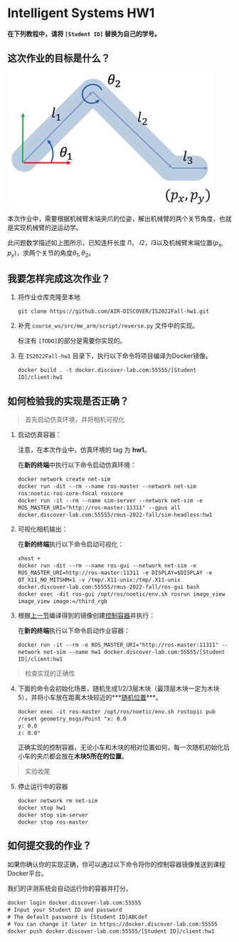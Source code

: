# Intelligent Systems HW1

**在下列教程中，请将 `[Student ID]` 替换为自己的学号。**

## 这次作业的目标是什么？

![reverse-kinematics](assets/reverse-kinematics.png)

本次作业中，需要根据机械臂末端夹爪的位姿，解出机械臂的两个关节角度，也就是实现机械臂的逆运动学。

此问题数学描述如上图所示，已知连杆长度 $l1$， $l2$，$l3$以及机械臂末端位置$(p_x, p_y)$，求两个关节的角度$\theta_1, \theta_2$。

## 我要怎样完成这次作业？

1. 将作业仓库克隆至本地
   
   ```shell
   git clone https://github.com/AIR-DISCOVER/IS2022Fall-hw1.git
   ```
2. 补充 `course_ws/src/me_arm/script/reverse.py` 文件中的实现。
   
   标注有 `[TODO]`的部分是需要你实现的。 
3. 在 `IS2022Fall-hw1` 目录下，执行以下命令将项目编译为Docker镜像。
   
   ```shell
   docker build . -t docker.discover-lab.com:55555/[Student ID]/client:hw1 
   ```

## 如何检验我的实现是否正确？

> 首先启动仿真环境，并将相机可视化

1. 启动仿真容器：

   注意，在本次作业中，仿真环境的 tag 为 **hw1**。

   在**新的终端**中执行以下命令启动仿真环境：
   
   ```shell
   docker network create net-sim
   docker run -dit --rm --name ros-master --network net-sim ros:noetic-ros-core-focal roscore
   docker run -it --rm --name sim-server --network net-sim -e ROS_MASTER_URI="http://ros-master:11311" --gpus all docker.discover-lab.com:55555/rmus-2022-fall/sim-headless:hw1
   ```
2. 可视化相机输出：

   在**新的终端**执行以下命令启动可视化：
   
   ```shell
   xhost +
   docker run -dit --rm --name ros-gui --network net-sim -e ROS_MASTER_URI=http://ros-master:11311 -e DISPLAY=$DISPLAY -e QT_X11_NO_MITSHM=1 -v /tmp/.X11-unix:/tmp/.X11-unix docker.discover-lab.com:55555/rmus-2022-fall/ros-gui bash
   docker exec -dit ros-gui /opt/ros/noetic/env.sh rosrun image_view image_view image:=/third_rgb
   ```
3. 根据[上一节](#2)编译得到的镜像创建<u>控制容器</u>并执行：

   在**新的终端**执行以下命令启动作业容器：

   ```shell
   docker run -it --rm -e ROS_MASTER_URI="http://ros-master:11311" --network net-sim --name hw1 docker.discover-lab.com:55555/[Student ID]/client:hw1
   ```
> 检查实现的正确性

4. 下面的命令会初始化场景，随机生成1/2/3层木块（最顶层木块一定为木块5），并将小车放在距离木块较近的***<u>随机位置</u>***。
   
   ```shell
   docker exec -it ros-master /opt/ros/noetic/env.sh rostopic pub /reset geometry_msgs/Point "x: 0.0
   y: 0.0
   z: 0.0"
   ```
   
   正确实现的控制容器，无论小车和木块的相对位置如何，每一次随机初始化后小车的夹爪都会放在**木块5所在的位置**。

> 实验收尾

5. 停止运行中的容器

   ```shell
   docker network rm net-sim
   docker stop hw1
   docker stop sim-server
   docker stop ros-master
   ```

## 如何提交我的作业？

如果你确认你的实现正确，你可以通过以下命令将你的控制容器镜像推送到课程Docker平台。

我们的评测系统会自动运行你的容器并打分。    

```shell
docker login docker.discover-lab.com:55555
# Input your Student ID and password
# The default password is [Student ID]ABCdef
# You can change it later in https://docker.discover-lab.com:55555
docker push docker.discover-lab.com:55555/[Student ID]/client:hw1
```